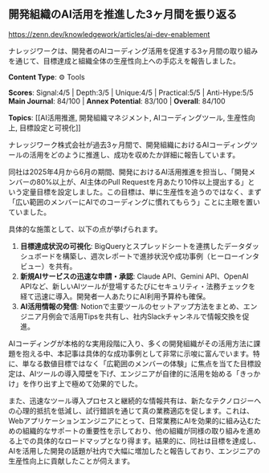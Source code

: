 ## 開発組織のAI活用を推進した3ヶ月間を振り返る

https://zenn.dev/knowledgework/articles/ai-dev-enablement

ナレッジワークは、開発者のAIコーディング活用を促進する3ヶ月間の取り組みを通じて、目標達成と組織全体の生産性向上への手応えを報告しました。

**Content Type**: ⚙️ Tools

**Scores**: Signal:4/5 | Depth:3/5 | Unique:4/5 | Practical:5/5 | Anti-Hype:5/5
**Main Journal**: 84/100 | **Annex Potential**: 83/100 | **Overall**: 84/100

**Topics**: [[AI活用推進, 開発組織マネジメント, AIコーディングツール, 生産性向上, 目標設定と可視化]]

ナレッジワーク株式会社が過去3ヶ月間で、開発組織におけるAIコーディングツールの活用をどのように推進し、成功を収めたか詳細に報告しています。

同社は2025年4月から6月の期間、開発におけるAI活用推進を担当し、「開発メンバーの80%以上が、AI主体のPull Requestを月あたり10件以上提出する」という定量目標を設定しました。この目標は、単に生産性を追うのではなく、まず「広い範囲のメンバーにAIでのコーディングに慣れてもらう」ことに主眼を置いていました。

具体的な施策として、以下の点が挙げられます。
1.  **目標達成状況の可視化**: BigQueryとスプレッドシートを連携したデータダッシュボードを構築し、週次レポートで進捗状況や成功事例（ヒーローインタビュー）を共有。
2.  **新規AIサービスの迅速な申請・承認**: Claude API、Gemini API、OpenAI APIなど、新しいAIツールが登場するたびにセキュリティ・法務チェックを経て迅速に導入。開発者一人あたりにAI利用予算枠も確保。
3.  **AI活用情報の発信**: Notionで主要ツールのセットアップ方法をまとめ、エンジニア月例会で活用Tipsを共有し、社内Slackチャンネルで情報交換を促進。

AIコーディングが本格的な実用段階に入り、多くの開発組織がその活用方法に課題を抱える中、本記事は具体的な成功事例として非常に示唆に富んでいます。特に、単なる数値目標ではなく「広範囲のメンバーの体験」に焦点を当てた目標設定は、AIツールの導入障壁を下げ、エンジニアが自律的に活用を始める「きっかけ」を作り出す上で極めて効果的でした。

また、迅速なツール導入プロセスと継続的な情報共有は、新たなテクノロジーへの心理的抵抗を低減し、試行錯誤を通じて真の業務適応を促します。これは、Webアプリケーションエンジニアにとって、日常業務にAIを効果的に組み込むための組織的なサポートの重要性を示しており、他の組織が同様の取り組みを進める上での具体的なロードマップとなり得ます。結果的に、同社は目標を達成し、AIを活用した開発の話題が社内で大幅に増加したと報告しており、エンジニアの生産性向上に貢献したことが伺えます。